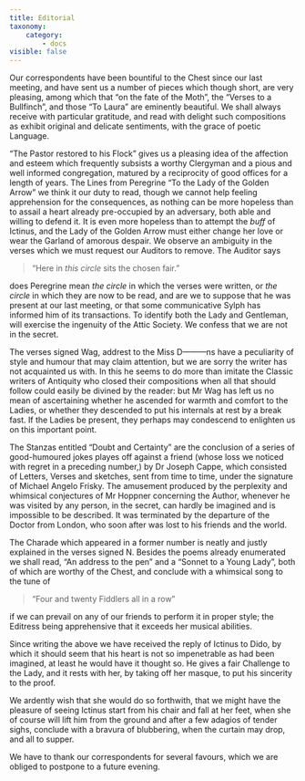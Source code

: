 ```yaml
---
title: Editorial
taxonomy:
    category:
        - docs
visible: false
---
```


Our correspondents have been bountiful to the Chest since our last meeting, and have sent us a number of pieces which though short, are very pleasing, among which that “on the fate of the Moth”, the “Verses to a Bullfinch”, and those “To Laura” are eminently beautiful. We shall always receive with particular gratitude, and read with delight such compositions as exhibit original and delicate sentiments, with the grace of poetic Language.

“The Pastor restored to his Flock” gives us a pleasing idea of the affection and esteem which frequently subsists a worthy Clergyman and a pious and well informed congregation, matured by a reciprocity of good offices for a length of years. The Lines from Peregrine “To the Lady of the Golden Arrow” we think it our duty to read, though we cannot help feeling apprehension for the consequences, as nothing can be more hopeless than to assail a heart already pre-occupied by an adversary, both able and willing to defend it. It is even more hopeless than to attempt the *buff* of Ictinus, and the Lady of the Golden Arrow must either change her love or wear the Garland of amorous despair. We observe an ambiguity in the verses which we must request our Auditors to remove. The Auditor says

> “Here in *this circle* sits the chosen fair.”
	
does Peregrine mean *the circle* in which the verses were written, or *the circle* in which they are now to be read, and are we to suppose that he was present at our last meeting, or that some communicative Sylph has informed him of its transactions. To identify both the Lady and Gentleman, will exercise the ingenuity of the Attic Society. We confess that we are not in the secret.

The verses signed Wag, addrest to the Miss D———ns have a peculiarity of style and humour that may claim attention, but we are sorry the writer has not acquainted us with. In this he seems to do more than imitate the Classic writers of Antiquity who closed their compositions when all that should follow could easily be divined by the reader: but Mr Wag has left us no mean of ascertaining whether he ascended for warmth and comfort to the Ladies, or whether they descended to put his internals at rest by a break fast. If the Ladies be present, they perhaps may condescend to enlighten us on this important point.

The Stanzas entitled “Doubt and Certainty” are the conclusion of a series of good-humoured jokes playes off against a friend (whose loss we noticed with regret in a preceding number,) by Dr Joseph Cappe, which consisted of Letters, Verses and sketches, sent from time to time, under the signature of Michael Angelo Frisky. The amusement produced by the perplexity and whimsical conjectures of Mr Hoppner concerning the Author, whenever he was visited by any person, in the secret, can hardly be imagined and is impossible to be described. It was terminated by the departure of the Doctor from London, who soon after was lost to his friends and the world.

The Charade which appeared in a former number is neatly and justly explained in the verses signed N. Besides the poems already enumerated we shall read, “An address to the pen” and a “Sonnet to a Young Lady”, both of which are worthy of the Chest, and conclude with a whimsical song to the tune of 

> “Four and twenty Fiddlers all in a row”
	
if we can prevail on any of our friends to perform it in proper style; the Editress being apprehensive that it exceeds her musical abilities.

Since writing the above we have received the reply of Ictinus to Dido, by which it should seem that his heart is not so impenetrable as had been imagined, at least he would have it thought so. He gives a fair Challenge to the Lady, and it rests with her, by taking off her masque, to put his sincerity to the proof.

We ardently wish that she would do so forthwith, that we might have the pleasure of seeing Ictinus start from his chair and fall at her feet, when she of course will lift him from the ground and after a few adagios of tender sighs, conclude with a bravura of blubbering, when the curtain may drop, and all to supper.

We have to thank our correspondents for several favours, which we are obliged to postpone to a future evening.